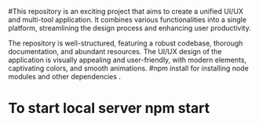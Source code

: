 #This repository is an exciting project that aims to create a unified UI/UX and multi-tool application. It combines various functionalities into a single platform, streamlining the design process and enhancing user productivity.

The repository is well-structured, featuring a robust codebase, thorough documentation, and abundant resources. The UI/UX design of the application is visually appealing and user-friendly, with modern elements, captivating colors, and smooth animations.
#npm install for installing node modules and other dependencies .



# To start local server npm start 
